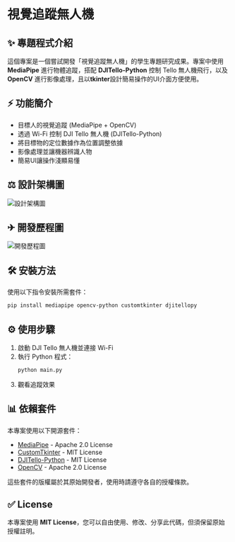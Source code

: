 # 視覺追蹤無人機

## ✨ 專題程式介紹
這個專案是一個嘗試開發「視覺追蹤無人機」的學生專題研究成果。專案中使用 **MediaPipe** 進行物體追蹤，搭配 **DJITello-Python** 控制 Tello 無人機飛行，以及 **OpenCV** 進行影像處理，且以**tkinter**設計簡易操作的UI介面方便使用。

## ⚡ 功能簡介
- 目標人的視覺追蹤 (MediaPipe + OpenCV)
- 透過 Wi-Fi 控制 DJI Tello 無人機 (DJITello-Python)
- 將目標物的定位數據作為位置調整依據
- 影像處理並讓機器辨識人物
- 簡易UI讓操作淺顯易懂

## ⚖ 設計架構圖
![設計架構圖](images/pic1)

## ✈ 開發歷程圖
![開發歷程圖](images/pic2)

## 🛠 安裝方法
使用以下指令安裝所需套件：
```sh
pip install mediapipe opencv-python customtkinter djitellopy
```

## ⚙ 使用步驟
1. 啟動 DJI Tello 無人機並連接 Wi-Fi
2. 執行 Python 程式：
   ```sh
   python main.py
   ```
3. 觀看追蹤效果

## 📊 依賴套件
本專案使用以下開源套件：
- [MediaPipe](https://developers.google.com/mediapipe) - Apache 2.0 License  
- [CustomTkinter](https://github.com/TomSchimansky/CustomTkinter) - MIT License  
- [DJITello-Python](https://github.com/dji-sdk/Tello-Python) - MIT License  
- [OpenCV](https://opencv.org/) - Apache 2.0 License  

這些套件的版權屬於其原始開發者，使用時請遵守各自的授權條款。

## ✅ License
本專案使用 **MIT License**，您可以自由使用、修改、分享此代碼，但須保留原始授權註明。



